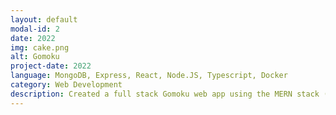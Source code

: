 ```yaml
---
layout: default
modal-id: 2
date: 2022
img: cake.png
alt: Gomoku
project-date: 2022
language: MongoDB, Express, React, Node.JS, Typescript, Docker
category: Web Development
description: Created a full stack Gomoku web app using the MERN stack (MongoDB, Express, React, Node.JS) with Typescript. Implimented a custom REST API. Hosted on Heroku using Docker containers. Uses continuous deployment for fast and frequent updates. Includes user authentication. Allows for games to be started, saved, resumed. Game history can be reviewed from the dashboard
---
```

